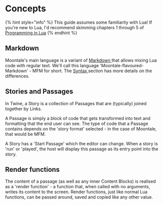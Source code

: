 # Concepts

{% hint style="info" %}
This guide assumes some familiarity with Lua! If you're new to Lua, I'd recommend skimming chapters 1 through 5 of [Programming in Lua](https://www.lua.org/pil/1.html)
{% endhint %}

## Markdown

Moontale's main language is a variant of [Markdown ](https://commonmark.org/help/)that allows mixing Lua code with regular text. We'll call this language 'Moontale-flavoured-Markdown' -  MFM for short. The [Syntax ](syntax.md)section has more details on the differences.

## Stories and Passages

In Twine, a Story is a collection of Passages that are \(typically\) joined together by Links.

A Passage is simply a block of code that gets transformed into text and formatting that the end user can see. The type of code that a Passage contains depends on the 'story format' selected - in the case of Moontale, that would be MFM.

A Story has a 'Start Passage' which the editor can change. When a story is 'run' or 'played', the host will display this passage as its entry point into the story.

## Render functions

The content of a passage \(as well as any inner Content Blocks\) is realised as a 'render function' - a function that, when called with no arguments, writes its content to the screen. Render functions, just like normal Lua functions, can be passed around, saved and copied like any other value.

